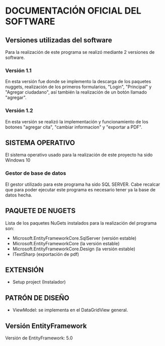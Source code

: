 # DOCUMENTACIÓN OFICIAL DEL SOFTWARE
## Versiones utilizadas del software
Para la realización de este programa se realizó mediante 2 versiones de software.
### Versión 1.1
En esta versión fue donde se implemento la descarga de los paquetes nuggets, realización de los primeros formularios, "Login", "Principal" y "Agregar ciudadano", así también la realización de un botón llamado "agregar".
### Versión 1.2
En esta versión se realizó la implementación y funcionamiento de los botones "agregar cita", "cambiar informacion" y "exportar a PDF".
## SISTEMA OPERATIVO
El sistema operativo usado para la realización de este proyecto ha sido Windows 10
### Gestor de base de datos
El gestor utilizado para este programa ha sido SQL SERVER.
Cabe recalcar que para poder ejecutar este programa es necesario tener ya la base de datos hecha.
## PAQUETE DE NUGETS
Lista de los paquetes NuGets instalados para la realización del programa son:
- Microsoft.EntityFrameworkCore.SqlServer (versión estable)
- Microsoft.EntityFrameworkCore (la versión estable)
- Microsoft.EntityFrameworkCore.Design (la versión estable)
- ITextSharp (exportación de pdf)
## EXTENSIÓN
- Setup project (Instalador)
## PATRÓN DE DISEÑO
- ViewModel: se implementa en el DataGridView general. 
## Versión EntityFramework
Versión de EntityFramework: 5.0
